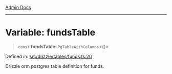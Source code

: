 [Admin Docs](/)

***

# Variable: fundsTable

> `const` **fundsTable**: `PgTableWithColumns`\<\{\}\>

Defined in: [src/drizzle/tables/funds.ts:20](https://github.com/NishantSinghhhhh/talawa-api/blob/c589e7bc1eb842c2fd40f1d8b61882c5c36978fe/src/drizzle/tables/funds.ts#L20)

Drizzle orm postgres table definition for funds.
